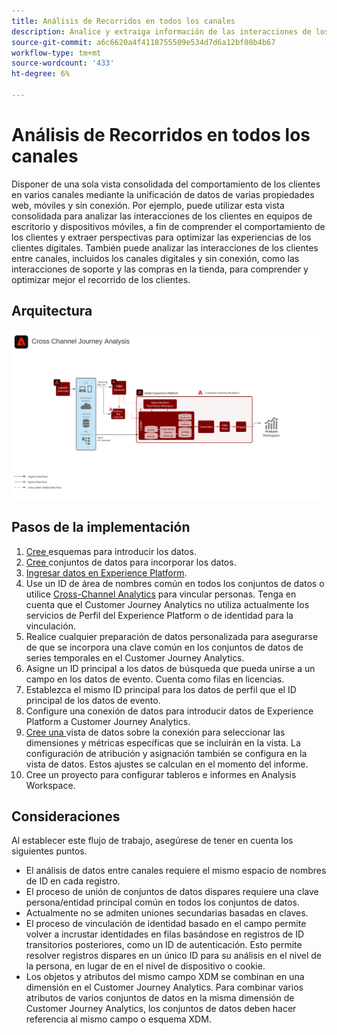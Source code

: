 ```yaml
---
title: Análisis de Recorridos en todos los canales
description: Analice y extraiga información de las interacciones de los clientes en todo el recorrido del cliente.
source-git-commit: a6c6620a4f4118755509e534d7d6a12bf08b4b67
workflow-type: tm+mt
source-wordcount: '433'
ht-degree: 6%

---
```



# Análisis de Recorridos en todos los canales

Disponer de una sola vista consolidada del comportamiento de los clientes en varios canales mediante la unificación de datos de varias propiedades web, móviles y sin conexión. Por ejemplo, puede utilizar esta vista consolidada para analizar las interacciones de los clientes en equipos de escritorio y dispositivos móviles, a fin de comprender el comportamiento de los clientes y extraer perspectivas para optimizar las experiencias de los clientes digitales. También puede analizar las interacciones de los clientes entre canales, incluidos los canales digitales y sin conexión, como las interacciones de soporte y las compras en la tienda, para comprender y optimizar mejor el recorrido de los clientes.

## Arquitectura

![Arquitectura de varios canales](assets/cross-channel-architecture.svg)

## Pasos de la implementación

1. [Cree ](https://experienceleague.adobe.com/docs/experience-platform/xdm/tutorials/create-schema-ui.html?lang=es) esquemas para introducir los datos.
1. [Cree ](https://experienceleague.adobe.com/docs/platform-learn/tutorials/data-ingestion/create-datasets-and-ingest-data.html) conjuntos de datos para incorporar los datos.
1. [Ingresar datos en Experience Platform](https://experienceleague.adobe.com/docs/platform-learn/tutorials/data-ingestion/understanding-data-ingestion.html).
1. Use un ID de área de nombres común en todos los conjuntos de datos o utilice [Cross-Channel Analytics](/help/connections/cca/overview.md) para vincular personas. Tenga en cuenta que el Customer Journey Analytics no utiliza actualmente los servicios de Perfil del Experience Platform o de identidad para la vinculación.
1. Realice cualquier preparación de datos personalizada para asegurarse de que se incorpora una clave común en los conjuntos de datos de series temporales en el Customer Journey Analytics.
1. Asigne un ID principal a los datos de búsqueda que pueda unirse a un campo en los datos de evento. Cuenta como filas en licencias.
1. Establezca el mismo ID principal para los datos de perfil que el ID principal de los datos de evento.
1. Configure una conexión de datos para introducir datos de Experience Platform a Customer Journey Analytics.
1. [Cree una ](/help/data-views/create-dataview.md) vista de datos sobre la conexión para seleccionar las dimensiones y métricas específicas que se incluirán en la vista. La configuración de atribución y asignación también se configura en la vista de datos. Estos ajustes se calculan en el momento del informe.
1. Cree un proyecto para configurar tableros e informes en Analysis Workspace.

## Consideraciones

Al establecer este flujo de trabajo, asegúrese de tener en cuenta los siguientes puntos.

* El análisis de datos entre canales requiere el mismo espacio de nombres de ID en cada registro.
* El proceso de unión de conjuntos de datos dispares requiere una clave persona/entidad principal común en todos los conjuntos de datos.
* Actualmente no se admiten uniones secundarias basadas en claves.
* El proceso de vinculación de identidad basado en el campo permite volver a incrustar identidades en filas basándose en registros de ID transitorios posteriores, como un ID de autenticación. Esto permite resolver registros dispares en un único ID para su análisis en el nivel de la persona, en lugar de en el nivel de dispositivo o cookie.
* Los objetos y atributos del mismo campo XDM se combinan en una dimensión en el Customer Journey Analytics. Para combinar varios atributos de varios conjuntos de datos en la misma dimensión de Customer Journey Analytics, los conjuntos de datos deben hacer referencia al mismo campo o esquema XDM.
